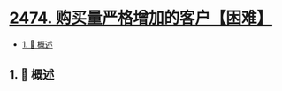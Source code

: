 # [2474. 购买量严格增加的客户【困难】](https://github.com/tnotesjs/TNotes.leetcode/tree/main/notes/2474.%20%E8%B4%AD%E4%B9%B0%E9%87%8F%E4%B8%A5%E6%A0%BC%E5%A2%9E%E5%8A%A0%E7%9A%84%E5%AE%A2%E6%88%B7%E3%80%90%E5%9B%B0%E9%9A%BE%E3%80%91)

<!-- region:toc -->

- [1. 📝 概述](#1--概述)

<!-- endregion:toc -->

## 1. 📝 概述
